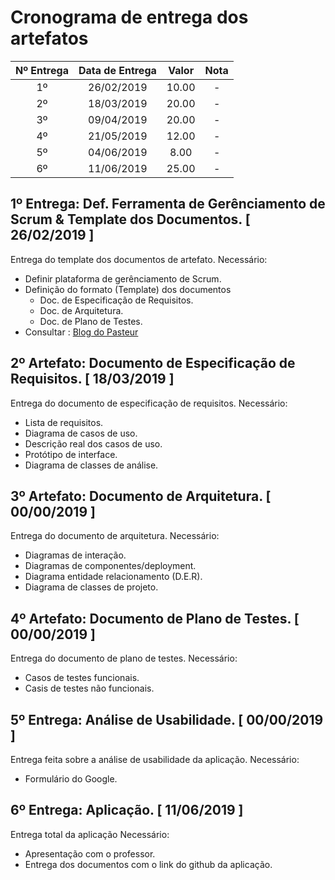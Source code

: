 # Cronograma de entrega dos artefatos

| Nº Entrega | Data de Entrega | Valor | Nota | 
|:----------:|:---------------:|:-----:|:----:|
| 1º         |  26/02/2019     | 10.00 | -    |
| 2º         |  18/03/2019     | 20.00 | -    |
| 3º         |  09/04/2019     | 20.00 | -    |
| 4º         |  21/05/2019     | 12.00 | -    |
| 5º         |  04/06/2019     |  8.00 | -    |
| 6º         |  11/06/2019     | 25.00 | -    |

## 1º Entrega: Def. Ferramenta de Gerênciamento de Scrum & Template dos Documentos. [ 26/02/2019 ]
  Entrega do template dos documentos de artefato.
  Necessário:
  * Definir plataforma de gerênciamento de Scrum.
  * Definição do formato (Template) dos documentos
    * Doc. de Especificação de Requisitos.
    * Doc. de Arquitetura.
    * Doc. de Plano de Testes.
  * Consultar : [Blog do Pasteur](http://pasteurjr.blogspot.com/)

## 2º Artefato: Documento de Especificação de Requisitos. [ 18/03/2019 ]
  Entrega do documento de especificação de requisitos.
  Necessário:
  * Lista de requisitos.
  * Diagrama de casos de uso. 
  * Descrição real dos casos de uso.
  * Protótipo de interface.
  * Diagrama de classes de análise.

## 3º Artefato: Documento de Arquitetura. [ 00/00/2019 ]
  Entrega do documento de arquitetura. 
  Necessário:
  * Diagramas de interação.
  * Diagramas de componentes/deployment.
  * Diagrama entidade relacionamento (D.E.R).
  * Diagrama de classes de projeto.
  
## 4º Artefato: Documento de Plano de Testes. [ 00/00/2019 ]
  Entrega do documento de plano de testes. 
  Necessário: 
  * Casos de testes funcionais.
  * Casis de testes não funcionais. 

## 5º Entrega: Análise de Usabilidade. [ 00/00/2019 ]
  Entrega feita sobre a análise de usabilidade da aplicação.
  Necessário: 
  * Formulário do Google.
  
## 6º Entrega: Aplicação. [ 11/06/2019 ]
 Entrega total da aplicação
 Necessário: 
 * Apresentação com o professor.
 * Entrega dos documentos com o link do github da aplicação. 

